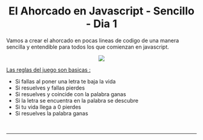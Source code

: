 # <div align="center">El Ahorcado en Javascript - Sencillo - Dia 1 </div>  

Vamos a crear el ahorcado en pocas lineas de codigo de una manera sencilla y entendible para todos los que comienzan en javascript.  
  

<div align="center">
<img src="https://cdn.discordapp.com/attachments/960933422363209800/1003982300117225672/pika-2022-08-02T11_07_00.050Z.png" align="center" height="" width="" />
</div>  
  

<ins>Las reglas del juego son basicas :
</ins>  
  

- Si fallas al poner una letra te baja la vida 
- Si resuelves y fallas pierdes
- Si resuelves y coincide con la palabra ganas 
- Si la letra se encuentra en la palabra se descubre
- Si tu vida llega a 0 pierdes
- Si resuelves la palabra ganas

<br />

----

